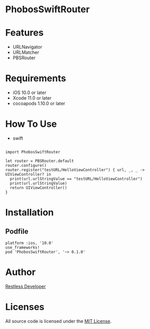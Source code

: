 PhobosSwiftRouter
================
# Features
- URLNavigator
- URLMatcher
- PBSRouter


# Requirements
- iOS 10.0 or later
- Xcode 11.0 or later
- cocoapods 1.10.0 or later


# How To Use
- swift

```

import PhobosSwiftRouter

let router = PBSRouter.default
router.configure()
router.register("testURL/HelloViewController") { url, _, _ -> UIViewController? in
  print(url.urlStringValue == "testURL/HelloViewController")
  print(url.urlStringValue)
  return UIViewController()
}

```

# Installation
## Podfile

```
platform :ios, '10.0'
use_frameworks!
pod 'PhobosSwiftRouter', '~> 0.1.0'
```


# Author
[Restless Developer](https://github.com/restlesscode)



# Licenses
All source code is licensed under the [MIT License](../../LICENSE).
